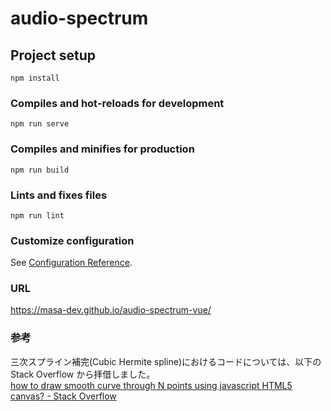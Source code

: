 # audio-spectrum

## Project setup

```
npm install
```

### Compiles and hot-reloads for development

```
npm run serve
```

### Compiles and minifies for production

```
npm run build
```

### Lints and fixes files

```
npm run lint
```

### Customize configuration

See [Configuration Reference](https://cli.vuejs.org/config/).

### URL

https://masa-dev.github.io/audio-spectrum-vue/

### 参考

三次スプライン補完(Cubic Hermite spline)におけるコードについては、以下の Stack Overflow から拝借しました。  
[how to draw smooth curve through N points using javascript HTML5 canvas? - Stack Overflow](https://stackoverflow.com/questions/7054272/how-to-draw-smooth-curve-through-n-points-using-javascript-html5-canvas)  
